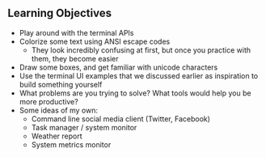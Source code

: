 ## Learning Objectives

* Play around with the terminal APIs
* Colorize some text using ANSI escape codes
  * They look incredibly confusing at first, but once you practice with them, they become easier
* Draw some boxes, and get familiar with unicode characters
* Use the terminal UI examples that we discussed earlier as inspiration to build something yourself
* What problems are you trying to solve? What tools would help you be more productive?
* Some ideas of my own:
  * Command line social media client (Twitter, Facebook)
  * Task manager / system monitor
  * Weather report
  * System metrics monitor